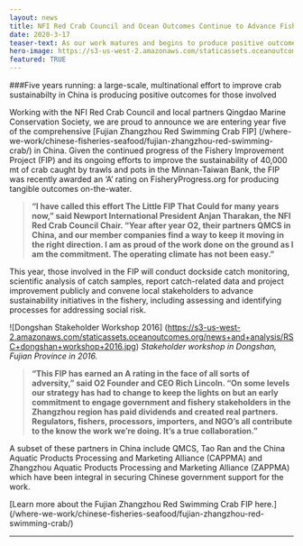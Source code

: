 ```yaml
---
layout: news
title: NFI Red Crab Council and Ocean Outcomes Continue to Advance Fishery Improvement Work in China
date: 2020-3-17
teaser-text: As our work matures and begins to produce positive outcomes, Ocean Outcomes, local partners Qingdao Marine Conservation Society and international crab sustainability group remain committed to advancing a large-scale crab FIP in China.
hero-image: https://s3-us-west-2.amazonaws.com/staticassets.oceanoutcomes.org/news+and+analysis/hero+images/NFI+Red+Crab+Council+FIP+Release+March+2020+hero.jpg
featured: TRUE
---
```

###Five years running: a large-scale, multinational effort to improve crab sustainabilty in China is producing positive outcomes for those involved

Working with the NFI Red Crab Council and local partners Qingdao Marine Conservation Society, we are proud to announce we are entering year five of the comprehensive [Fujian Zhangzhou Red Swimming Crab FIP] (/where-we-work/chinese-fisheries-seafood/fujian-zhangzhou-red-swimming-crab/) in China. Given the continued progress of the Fishery Improvement Project (FIP) and its ongoing efforts to improve the sustainability of 40,000 mt of crab caught by trawls and pots in the Minnan-Taiwan Bank, the FIP was recently awarded an ‘A’ rating on FisheryProgress.org for producing tangible outcomes on-the-water.

>**“I have called this effort The Little FIP That Could for many years now,” said Newport International President Anjan Tharakan, the NFI Red Crab Council Chair. “Year after year O2, their partners QMCS in China, and our member companies find a way to keep it moving in the right direction. I am as proud of the work done on the ground as I am the commitment. The operating climate has not been easy.”**

This year, those involved in the FIP will conduct dockside catch monitoring, scientific analysis of catch samples, report catch-related data and project improvement publicly and convene local stakeholders to advance sustainability initiatives in the fishery, including assessing and identifying processes for addressing social risk.

![Dongshan Stakeholder Workshop 2016]
(https://s3-us-west-2.amazonaws.com/staticassets.oceanoutcomes.org/news+and+analysis/RSC+dongshan+workshop+2016.jpg)
*Stakeholder workshop in Dongshan, Fujian Province in 2016.*

>**“This FIP has earned an A rating in the face of all sorts of adversity,” said O2 Founder and CEO Rich Lincoln. “On some levels our strategy has had to change to keep the lights on but an early commitment to engage government and fishery stakeholders in the Zhangzhou region has paid dividends and created real partners. Regulators, fishers, processors, importers, and NGO’s all contribute to the know the work we’re doing. It’s a true collaboration.”**

A subset of these partners in China include QMCS, Tao Ran and the China Aquatic Products Processing and Marketing Alliance (CAPPMA) and Zhangzhou Aquatic Products Processing and Marketing Alliance (ZAPPMA) which have been integral in securing Chinese government support for the work.

[Learn more about the Fujian Zhangzhou Red Swimming Crab FIP here.] (/where-we-work/chinese-fisheries-seafood/fujian-zhangzhou-red-swimming-crab/)

----
